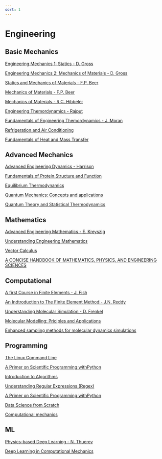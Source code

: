 ```yaml
---
sort: 1
---
```


# Engineering

## Basic Mechanics

[Engineering Mechanics 1: Statics - D. Gross](http://202.91.76.90:81/fdScript/RootOfEBooks/MED/ebooksclub.org__Engineering_Mechanics_1__Statics.pdf)

[Engineering Mechanics 2: Mechanics of Materials - D. Gross](http://202.91.76.90:81/fdScript/RootOfEBooks/MED/ebooksclub.org__Engineering_Mechanics_2__Mechanics_of_Materials(2).pdf)

[Statics and Mechanics of Materials - F.P. Beer](http://202.91.76.90:81/fdScript/RootOfEBooks/MED/Statics%20and%20mechanics%20of%20Materials.pdf)

[Mechanics of Materials - F.P. Beer](http://site.iugaza.edu.ps/ajubeh/files/2012/05/B00k-Mechanics-of-Materials-Mcgraw-2012-Ed6-978-0-07-338028-5.pdf)

[Mechanics of Materials - R.C. Hibbeler](http://www.hljp.edu.cn/__local/4/B6/F6/F6DF336EF7DB2219A8E66B1C498_841876C9_3831767.pdf?e=.pdf)

[Engineering Themordynamics - Rajput](http://202.91.76.90:81/fdScript/RootOfEBooks/MED/ebooksclub.org__Engineering_Thermodynamics__SI_Units_Version___Third_Edition.pdf)

[Fundamentals of Engineering Themordynamics - J. Moran](http://202.91.76.90:81/fdScript/RootOfEBooks/MED/THERMODYNAMICS/FundamentalsEngineeringThermodynamics7e.pdf)

[Refrigeration and Air Conditioning](http://202.91.76.90:81/fdScript/RootOfEBooks/MED/THERMODYNAMICS/Refrigeration%20and%20Air-Conditioning,%204th%20Edition%20-%20(Malestrom).pdf)

[Fundamentals of Heat and Mass Transfer](http://202.91.76.90:81/fdScript/RootOfEBooks/MED/Fundamentals%20of%20Heat%20and%20Mass%20Transfer-Incropera.pdf)

## Advanced Mechanics

[Advanced Engineering Dynamics - Harrison](http://202.91.76.90:81/fdScript/RootOfEBooks/MED/Advanced%20Engineering%20Dynamics.pdf)

[Fundamentals of Protein Structure and Function](http://202.91.76.90:81/fdScript/RootOfEBooks/E%20BOOKS%20COLLECTION%202020%20%20DATA%202/CHEM/Fundamentals%20of%20Protein%20Structure%20and%20Function%20-%20E%20Buxbaum.pdf)

[Equilibrium Thermodynamics](http://202.91.76.90:81/fdScript/RootOfEBooks/E%20BOOKS%20COLLECTION%202020%20%20DATA%202/PHYSICS/Equilibrium%20Thermodynamics%20Second%20Edition%20by%20Mario%20J.%20de%20Oliveira.pdf)

[Quantum Mechanics: Concepts and applications](http://202.91.76.90:81/fdScript/RootOfEBooks/E%20BOOKS%20COLLECTION%202020%20%20DATA%202/PHYSICS/Quantum%20Mechanics%20Concepts%20and%20Applications%20Second%20Edition%20by%20Nouredine%20Zettili.pdf)

[Quantum Theory and Statistical Thermodynamics](http://202.91.76.90:81/fdScript/RootOfEBooks/E%20BOOKS%20COLLECTION%202020%20%20DATA%202/PHYSICS/Quantum%20Theory%20and%20Statistical%20Thermodynamics%20Principles%20and%20Worked%20Examples%20by%20Peter%20Hertel%20(1).pdf)

## Mathematics

[Advanced Engineering Mathematics - E. Kreyszig](http://www.bau.edu.jo/UserPortal/UserProfile/PostsAttach/59003_3812_1.pdf)

[Understanding Engineering Mathematics](http://202.91.76.90:81/fdScript/RootOfEBooks/E%20BOOKS%20COLLECTION%202020%20%20DATA%202/MATHEMATICS/Understanding%20Engineering%20Mathematics%20by%20John%20Bird.pdf)

[Vector Calculus](http://202.91.76.90:81/fdScript/RootOfEBooks/E%20BOOKS%20COLLECTION%202020%20%20DATA%202/MATHEMATICS/Vector%20Calculus%206th%20Edition%20by%20Jerrold%20E.%20Marsde%20and%20Anthony%20Tromba.pdf)

[A CONCISE HANDBOOK OF MATHEMATICS, PHYSICS, AND ENGINEERING SCIENCES](http://202.91.76.90:81/fdScript/RootOfEBooks/E%20BOOKS%20COLLECTION%202020%20%20DATA%202/MATHEMATICS/A%20Concise%20Handbook%20of%20Mathematics,%20Physics,%20and%20Engineering%20Sciences%20by%20Andrei%20D.%20Polyanin%20and%20Alexei%20I.%20Chernoutsan.pdf)

## Computational

[A first Course in Finite Elements - J. Fish](http://202.91.76.90:81/fdScript/RootOfEBooks/MED/A%20first%20corse%20in%20finite%20element%20analysis.pdf)

[An Indtroduction to The Finite Element Method - J.N. Reddy](http://202.91.76.90:81/fdScript/RootOfEBooks/MED/An_Introduction_to_the_Finite_Element_Method_3rdEd_J.N.%20Reddy.pdf)

[Understanding Molecular Simulation - D. Frenkel](https://www.eng.uc.edu/~beaucag/Classes/AdvancedMaterialsThermodynamics/Books/%5BComputational%20science%20(San%20Diego,%20Calif.)%5D%20Daan%20Frenkel_%20Berend%20Smit%20-%20Understanding%20molecular%20simulation%20_%20from%20algorithms%20to%20applications%20(2002,%20Academic%20Press%20)%20-%20libgen.lc.pdf)

[Molecular Modelling: Priciples and Applications](https://chz276.ust.hk/public/Cloud::siqin/References/From-MD-to-MSM/Molecular%20Modelling%20Principles%20and%20Applications.pdf)

[Enhanced sampling methods for molecular dynamics simulations](https://arxiv.org/pdf/2202.04164.pdf)

## Programming

[The Linux Command Line](http://202.91.76.90:81/fdScript/RootOfEBooks/E%20BOOKS%20COLLECTION%202020%20%20DATA%202/CSE/The%20Linux%20Command%20Line.pdf)

[A Primer on Scientific Programming withPython](http://202.91.76.90:81/fdScript/RootOfEBooks/E%20BOOKS%20COLLECTION%202020%20%20DATA%202/CSE/A%20Primer%20on%20Scientific%20Programming%20with%20Python.pdf)

[Introduction to Algorithms](http://202.91.76.90:81/fdScript/RootOfEBooks/E%20BOOKS%20COLLECTION%202020%20%20DATA%202/CSE/Introduction.to.Algorithms.3rd.Edition.Sep.2010.pdf)

[Understanding Regular Expressions (Regex)](https://writersbyte.com/featured-post/regex-101-for-python-data-science/?swcfpc=1)

[A Primer on Scientific Programming withPython](http://202.91.76.90:81/fdScript/RootOfEBooks/E%20BOOKS%20COLLECTION%202020%20%20DATA%202/CSE/A%20Primer%20on%20Scientific%20Programming%20with%20Python.pdf)

[Data Science from Scratch](/pdf/Data_Science_from_Scratch.pdf)

[Computational mechanics](https://cooperrc.github.io/computational-mechanics/README.html)

## ML

[Physics-based Deep Learning - N. Thuerey](https://arxiv.org/pdf/2109.05237.pdf)

[Deep Learning in Computational Mechanics](https://link.springer.com/content/pdf/10.1007%2F978-3-030-76587-3.pdf)
